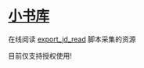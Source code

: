 # [小书库](http://read.util.city)

在线阅读 [export_jd_read](https://github.com/rmlzy/export_jd_read) 脚本采集的资源

目前仅支持授权使用!

